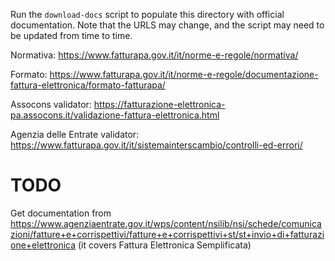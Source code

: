Run the `download-docs` script to populate this directory with official
documentation. Note that the URLS may change, and the script may need to be
updated from time to time.

Normativa: <https://www.fatturapa.gov.it/it/norme-e-regole/normativa/>

Formato: <https://www.fatturapa.gov.it/it/norme-e-regole/documentazione-fattura-elettronica/formato-fatturapa/>

Assocons validator: <https://fatturazione-elettronica-pa.assocons.it/validazione-fattura-elettronica.html>

Agenzia delle Entrate validator: <https://www.fatturapa.gov.it/it/sistemainterscambio/controlli-ed-errori/>

# TODO

Get documentation from <https://www.agenziaentrate.gov.it/wps/content/nsilib/nsi/schede/comunicazioni/fatture+e+corrispettivi/fatture+e+corrispettivi+st/st+invio+di+fatturazione+elettronica>
(it covers Fattura Elettronica Semplificata)
